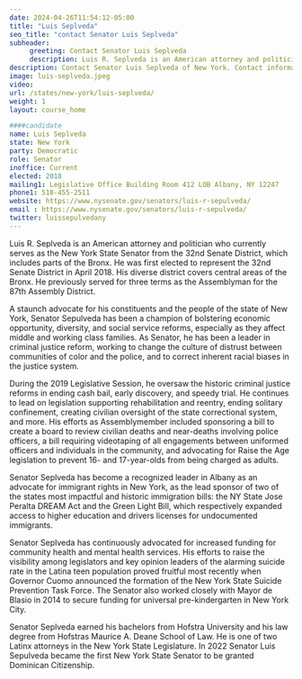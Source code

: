 ```yaml
---
date: 2024-04-26T11:54:12-05:00
title: "Luis Seplveda"
seo_title: "contact Senator Luis Seplveda"
subheader:
     greeting: Contact Senator Luis Seplveda
     description: Luis R. Seplveda is an American attorney and politician who currently serves as the New York State Senator from the 32nd Senate District, which includes parts of the Bronx. He was first elected to represent the 32nd Senate District in April 2018. His diverse district covers central areas of the Bronx. He previously served for three terms as the Assemblyman for the 87th Assembly District.
description: Contact Senator Luis Seplveda of New York. Contact information for Luis Seplveda includes email address, phone number, and mailing address.
image: luis-seplveda.jpeg
video:
url: /states/new-york/luis-seplveda/
weight: 1
layout: course_home

####candidate
name: Luis Seplveda
state: New York
party: Democratic
role: Senator
inoffice: Current
elected: 2018
mailing1: Legislative Office Building Room 412 LOB Albany, NY 12247
phone1: 518-455-2511
website: https://www.nysenate.gov/senators/luis-r-sepulveda/
email : https://www.nysenate.gov/senators/luis-r-sepulveda/
twitter: luissepulvedany
---
```

Luis R. Seplveda is an American attorney and politician who currently serves as the New York State Senator from the 32nd Senate District, which includes parts of the Bronx. He was first elected to represent the 32nd Senate District in April 2018. His diverse district covers central areas of the Bronx. He previously served for three terms as the Assemblyman for the 87th Assembly District.

A staunch advocate for his constituents and the people of the state of New York, Senator Sepulveda has been a champion of bolstering economic opportunity, diversity, and social service reforms, especially as they affect middle and working class families. As Senator, he has been a leader in criminal justice reform, working to change the culture of distrust between communities of color and the police, and to correct inherent racial biases in the justice system.

During the 2019 Legislative Session, he oversaw the historic criminal justice reforms in ending cash bail, early discovery, and speedy trial. He continues to lead on legislation supporting rehabilitation and reentry, ending solitary confinement, creating civilian oversight of the state correctional system, and more. His efforts as Assemblymember included sponsoring a bill to create a board to review civilian deaths and near-deaths involving police officers, a bill requiring videotaping of all engagements between uniformed officers and individuals in the community, and advocating for Raise the Age legislation to prevent 16- and 17-year-olds from being charged as adults.

Senator Seplveda has become a recognized leader in Albany as an advocate for immigrant rights in New York, as the lead sponsor of two of the states most impactful and historic immigration bills: the NY State Jose Peralta DREAM Act and the Green Light Bill, which respectively expanded access to higher education and drivers licenses for undocumented immigrants.

Senator Seplveda has continuously advocated for increased funding for community health and mental health services. His efforts to raise the visibility among legislators and key opinion leaders of the alarming suicide rate in the Latina teen population proved fruitful most recently when Governor Cuomo announced the formation of the New York State Suicide Prevention Task Force. The Senator also worked closely with Mayor de Blasio in 2014 to secure funding for universal pre-kindergarten in New York City.

Senator Seplveda earned his bachelors from Hofstra University and his law degree from Hofstras Maurice A. Deane School of Law. He is one of two Latinx attorneys in the New York State Legislature. In 2022 Senator Luis Sepulveda became the first New York State Senator to be granted Dominican Citizenship.

